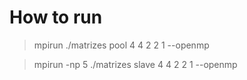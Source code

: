 # How to run

> mpirun ./matrizes pool 4 4 2 2 1 --openmp

> mpirun -np 5 ./matrizes slave 4 4 2 2 1 --openmp